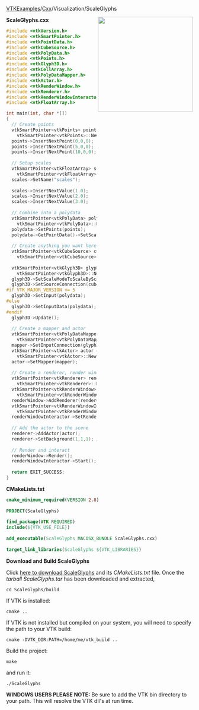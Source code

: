[VTKExamples](Home)/[Cxx](Cxx)/Visualization/ScaleGlyphs

<img align="right" src="https://github.com/lorensen/VTKExamples/raw/master/Testing/Baseline/Visualization/TestScaleGlyphs.png" width="256" />

**ScaleGlyphs.cxx**
```c++
#include <vtkVersion.h>
#include <vtkSmartPointer.h>
#include <vtkPointData.h>
#include <vtkCubeSource.h>
#include <vtkPolyData.h>
#include <vtkPoints.h>
#include <vtkGlyph3D.h>
#include <vtkCellArray.h>
#include <vtkPolyDataMapper.h>
#include <vtkActor.h>
#include <vtkRenderWindow.h>
#include <vtkRenderer.h>
#include <vtkRenderWindowInteractor.h>
#include <vtkFloatArray.h>

int main(int, char *[])
{
  // Create points
  vtkSmartPointer<vtkPoints> points = 
    vtkSmartPointer<vtkPoints>::New();
  points->InsertNextPoint(0,0,0);
  points->InsertNextPoint(5,0,0);
  points->InsertNextPoint(10,0,0);
  
  // Setup scales
  vtkSmartPointer<vtkFloatArray> scales = 
    vtkSmartPointer<vtkFloatArray>::New();
  scales->SetName("scales");
 
  scales->InsertNextValue(1.0);
  scales->InsertNextValue(2.0);
  scales->InsertNextValue(3.0);
    
  // Combine into a polydata
  vtkSmartPointer<vtkPolyData> polydata = 
    vtkSmartPointer<vtkPolyData>::New();
  polydata->SetPoints(points);
  polydata->GetPointData()->SetScalars(scales);
  
  // Create anything you want here, we will use a cube for the demo.
  vtkSmartPointer<vtkCubeSource> cubeSource = 
    vtkSmartPointer<vtkCubeSource>::New();
  
  vtkSmartPointer<vtkGlyph3D> glyph3D = 
    vtkSmartPointer<vtkGlyph3D>::New();
  glyph3D->SetScaleModeToScaleByScalar();
  glyph3D->SetSourceConnection(cubeSource->GetOutputPort());
#if VTK_MAJOR_VERSION <= 5
  glyph3D->SetInput(polydata);
#else
  glyph3D->SetInputData(polydata);
#endif
  glyph3D->Update();
  
  // Create a mapper and actor
  vtkSmartPointer<vtkPolyDataMapper> mapper = 
    vtkSmartPointer<vtkPolyDataMapper>::New();
  mapper->SetInputConnection(glyph3D->GetOutputPort());
  vtkSmartPointer<vtkActor> actor = 
    vtkSmartPointer<vtkActor>::New();
  actor->SetMapper(mapper);
 
  // Create a renderer, render window, and interactor
  vtkSmartPointer<vtkRenderer> renderer = 
    vtkSmartPointer<vtkRenderer>::New();
  vtkSmartPointer<vtkRenderWindow> renderWindow = 
    vtkSmartPointer<vtkRenderWindow>::New();
  renderWindow->AddRenderer(renderer);
  vtkSmartPointer<vtkRenderWindowInteractor> renderWindowInteractor = 
    vtkSmartPointer<vtkRenderWindowInteractor>::New();
  renderWindowInteractor->SetRenderWindow(renderWindow);
 
  // Add the actor to the scene
  renderer->AddActor(actor);
  renderer->SetBackground(1,1,1); // Background color white
 
  // Render and interact
  renderWindow->Render();
  renderWindowInteractor->Start();
  
  return EXIT_SUCCESS;
}
```
**CMakeLists.txt**
```cmake
cmake_minimum_required(VERSION 2.8)
 
PROJECT(ScaleGlyphs)
 
find_package(VTK REQUIRED)
include(${VTK_USE_FILE})
 
add_executable(ScaleGlyphs MACOSX_BUNDLE ScaleGlyphs.cxx)
 
target_link_libraries(ScaleGlyphs ${VTK_LIBRARIES})
```

**Download and Build ScaleGlyphs**

Click [here to download ScaleGlyphs](https://github.com/lorensen/VTKWikiExamplesTarballs/raw/master/ScaleGlyphs.tar) and its *CMakeLists.txt* file.
Once the *tarball ScaleGlyphs.tar* has been downloaded and extracted,
```
cd ScaleGlyphs/build 
```
If VTK is installed:
```
cmake ..
```
If VTK is not installed but compiled on your system, you will need to specify the path to your VTK build:
```
cmake -DVTK_DIR:PATH=/home/me/vtk_build ..
```
Build the project:
```
make
```
and run it:
```
./ScaleGlyphs
```
**WINDOWS USERS PLEASE NOTE:** Be sure to add the VTK bin directory to your path. This will resolve the VTK dll's at run time.

